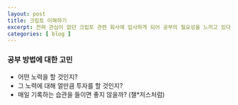 ```yaml
---
layout: post
title: 크립토 이해하기
excerpt: 전혀 관심이 없던 크립토 관련 회사에 입사하게 되어 공부의 필요성을 느끼고 있다.<br />어떻게 공부를 해나가야 할까?
categories: [ blog ]
---
```


### 공부 방법에 대한 고민
- 어떤 노력을 할 것인지?
- 그 노력에 대해 얼만큼 투자를 할 것인지?
- 매일 기록하는 습관을 들이면 좋지 않을까? (챌*저스처럼)
